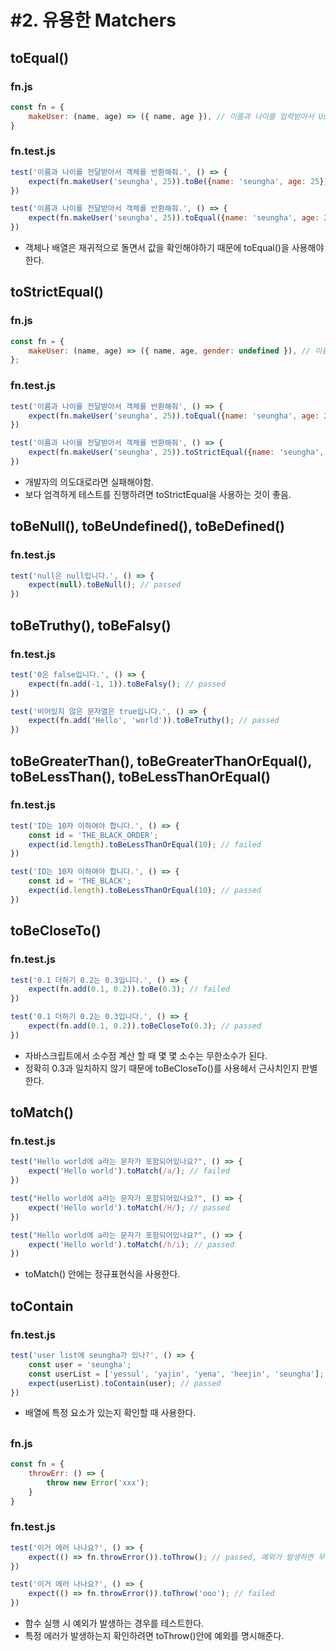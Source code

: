 # #2. 유용한 Matchers
## toEqual()
### fn.js
```javascript
const fn = {
    makeUser: (name, age) => ({ name, age }), // 이름과 나이를 입력받아서 User 객체를 return
}
```
### fn.test.js
```javascript
test('이름과 나이를 전달받아서 객체를 반환해줘.', () => {
    expect(fn.makeUser('seungha', 25)).toBe({name: 'seungha', age: 25}); // failed
})

test('이름과 나이를 전달받아서 객체를 반환해줘.', () => {
    expect(fn.makeUser('seungha', 25)).toEqual({name: 'seungha', age: 25}); passed
})
```
- 객체나 배열은 재귀적으로 돌면서 값을 확인해야하기 때문에 toEqual()을 사용해야 한다.

## toStrictEqual()
### fn.js
```javascript
const fn = {
    makeUser: (name, age) => ({ name, age, gender: undefined }), // 이름과 나이 입력받아서 User 객체를 return 한다.
};
```
### fn.test.js
```javascript
test('이름과 나이를 전달받아서 객체를 반환해줘', () => {
    expect(fn.makeUser('seungha', 25)).toEqual({name: 'seungha', age: 25}); // passed
})

test('이름과 나이를 전달받아서 객체를 반환해줘', () => {
    expect(fn.makeUser('seungha', 25)).toStrictEqual({name: 'seungha', age: 25}); // failed
})
```
- 개발자의 의도대로라면 실패해야함.
- 보다 엄격하게 테스트를 진행하려면 toStrictEqual을 사용하는 것이 좋음.

## toBeNull(), toBeUndefined(), toBeDefined()
### fn.test.js
```javascript
test('null은 null입니다.', () => {
    expect(null).toBeNull(); // passed
})
```
## toBeTruthy(), toBeFalsy()
### fn.test.js
```javascript
test('0은 false입니다.', () => {
    expect(fn.add(-1, 1)).toBeFalsy(); // passed
})

test('비어있지 않은 문자열은 true입니다.', () => {
    expect(fn.add('Hello', 'world')).toBeTruthy(); // passed 
})
```

## toBeGreaterThan(), toBeGreaterThanOrEqual(), toBeLessThan(), toBeLessThanOrEqual()
### fn.test.js
```javascript
test('ID는 10자 이하여야 합니다.', () => {
    const id = 'THE_BLACK_ORDER';
    expect(id.length).toBeLessThanOrEqual(10); // failed
})

test('ID는 10자 이하여야 합니다.', () => {
    const id = 'THE_BLACK';
    expect(id.length).toBeLessThanOrEqual(10); // passed 
})
```

## toBeCloseTo()
### fn.test.js
```javascript
test('0.1 더하기 0.2는 0.3입니다.', () => {
    expect(fn.add(0.1, 0.2)).toBe(0.3); // failed
})

test('0.1 더하기 0.2는 0.3입니다.', () => {
    expect(fn.add(0.1, 0.2)).toBeCloseTo(0.3); // passed
})
```
- 자바스크립트에서 소수점 계산 할 때 몇 몇 소수는 무한소수가 된다.
- 정확히 0.3과 일치하지 않기 때문에 toBeCloseTo()를 사용헤서 근사치인지 판별한다.

## toMatch()
### fn.test.js
```javascript
test("Hello world에 a라는 문자가 포함되어있나요?", () => {
    expect('Hello world').toMatch(/a/); // failed
})

test("Hello world에 a라는 문자가 포함되어있나요?", () => {
    expect('Hello world').toMatch(/H/); // passed
})

test("Hello world에 a라는 문자가 포함되어있나요?", () => {
    expect('Hello world').toMatch(/h/i); // passed
})
```
- toMatch() 안에는 정규표현식을 사용한다.

## toContain
### fn.test.js
```javascript
test('user list에 seungha가 있나?', () => {
    const user = 'seungha';
    const userList = ['yessul', 'yajin', 'yena', 'heejin', 'seungha'];
    expect(userList).toContain(user); // passed 
})
```
- 배열에 특정 요소가 있는지 확인할 때 사용한다.

##
### fn.js
```javascript
const fn = {
    throwErr: () => {
        throw new Error('xxx');
    }
}
```
### fn.test.js
```javascript
test('이거 에러 나나요?', () => {
    expect(() => fn.throwError()).toThrow(); // passed, 예외가 발생하면 무조건 passed
})

test('이거 에러 나나요?', () => {
    expect(() => fn.throwError()).toThrow('ooo'); // failed
})
```
- 함수 실행 시 예외가 발생하는 경우를 테스트한다.
- 특정 에러가 발생하는지 확인하려면 toThrow()안에 예외를 명시해준다.

 
